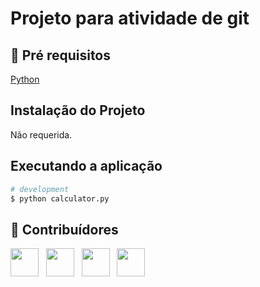 # Projeto para atividade de git
 
## 🔐 Pré requisitos

<a href="https://www.python.org/">Python</a> &nbsp;

## Instalação do Projeto

Não requerida.

## Executando a aplicação

```bash
# development
$ python calculator.py
```

## 🤝 Contribuídores

<a href="https://github.com/wellarzin"><img src="https://github.com/wellarzin.png" width="45" height="45"></a> &nbsp;
<a href="https://github.com/debsscc"><img src="https://github.com/debsscc.png" width="45" height="45"></a> &nbsp;
<a href="https://github.com/DiegoNachtigall"><img src="https://github.com/DiegoNachtigall.png" width="45" height="45"></a> &nbsp;
<a href="https://github.com/Bilhalv"><img src="https://github.com/Bilhalv.png" width="45" height="45"></a> &nbsp;

